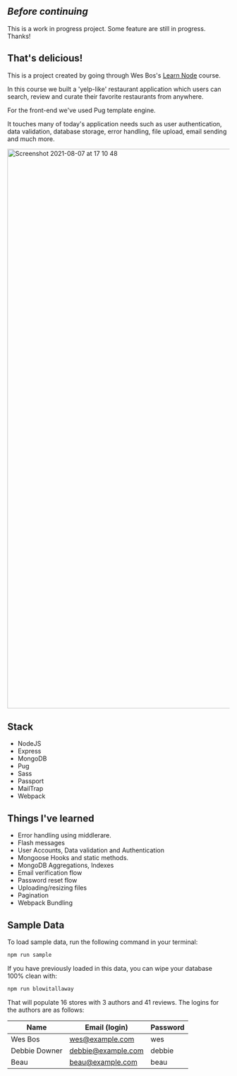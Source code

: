 ## _Before continuing_
This is a work in progress project. Some feature are still in progress. Thanks!

## That's delicious!
This is a project created by going through Wes Bos's [Learn Node](https://learnnode.com/) course.

In this course we built a 'yelp-like' restaurant application which users can search, review and curate their favorite restaurants from anywhere. 

For the front-end we've used Pug template engine.

It touches many of today's application needs such as user authentication, data validation, database storage, error handling, file upload, email sending and much more.

<img width="1269" alt="Screenshot 2021-08-07 at 17 10 48" src="https://user-images.githubusercontent.com/25463174/128604993-d9d583f0-4413-478c-b29e-9b72ab3f9d50.png">


## Stack

- NodeJS
- Express
- MongoDB
- Pug
- Sass
- Passport
- MailTrap
- Webpack

## Things I've learned
- Error handling using middlerare.
- Flash messages
- User Accounts, Data validation and Authentication
- Mongoose Hooks and static methods.
- MongoDB Aggregations, Indexes
- Email verification flow
- Password reset flow
- Uploading/resizing files
- Pagination
- Webpack Bundling

## Sample Data

To load sample data, run the following command in your terminal:

```bash
npm run sample
```

If you have previously loaded in this data, you can wipe your database 100% clean with:

```bash
npm run blowitallaway
```

That will populate 16 stores with 3 authors and 41 reviews. The logins for the authors are as follows:

|Name|Email (login)|Password|
|---|---|---|
|Wes Bos|wes@example.com|wes|
|Debbie Downer|debbie@example.com|debbie|
|Beau|beau@example.com|beau|


